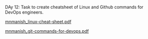DAy 12: Task to create cheatsheet of Linux and Github commands for DevOps engineers.

[mnmanish_linux-cheat-sheet.pdf](https://github.com/ManishNegi963/90DaysOfDevOps/files/10851112/mnmanish_linux-cheat-sheet.pdf)

[mnmanish_git-commands-for-devops.pdf](https://github.com/ManishNegi963/90DaysOfDevOps/files/10851115/mnmanish_git-commands-for-devops.pdf)
